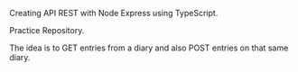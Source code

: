 Creating API REST with Node Express using TypeScript.

Practice Repository.

The idea is to GET entries from a diary and also POST entries on that same diary.

